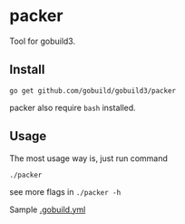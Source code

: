 packer
===========

Tool for gobuild3.

## Install
	go get github.com/gobuild/gobuild3/packer

packer also require `bash` installed.

## Usage
The most usage way is, just run command

	./packer

see more flags in `./packer -h`

Sample [.gobuild.yml](.gobuild.yml)

